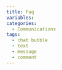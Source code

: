 ```yaml
---
title: Faq
variables:
categories:
  - Communications
tags:
  - chat bubble
  - text
  - message
  - comment
---
```

